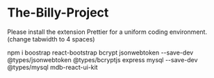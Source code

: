 # The-Billy-Project

Please install the extension Prettier for a uniform coding environment. (change tabwidth to 4 spaces)

npm i boostrap react-bootstrap bcrypt jsonwebtoken --save-dev @types/jsonwebtoken @types/bcryptjs express mysql --save-dev @types/mysql mdb-react-ui-kit
